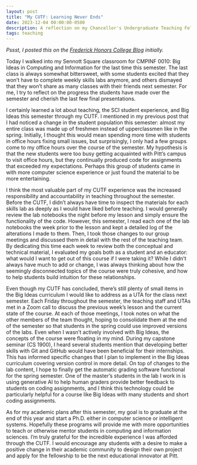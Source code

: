 ```yaml
---
layout: post
title: "My CUTF: Learning Never Ends"
date: 2023-12-04 00:00:00-0500
description: A reflection on my Chancellor's Undergraduate Teaching Fellowship.
tags: teaching
---
```


*Pssst, I posted this on the [Frederick Honors College Blog](https://pitthonors.blog/2023/12/04/my-cutf-learning-never-ends/) initially.*

Today I walked into my Sennott Square classroom for CMPINF 0010: Big Ideas in Computing and Information for the last time this semester. The last class is always somewhat bittersweet, with some students excited that they won’t have to complete weekly skills labs anymore, and others dismayed that they won’t share as many classes with their friends next semester. For me, I try to reflect on the progress the students have made over the semester and cherish the last few final presentations.

I certainly learned a lot about teaching, the SCI student experience, and Big Ideas this semester through my CUTF. I mentioned in my previous post that I had noticed a change in the student population this semester: almost my entire class was made up of freshmen instead of upperclassmen like in the spring. Initially, I thought this would mean spending more time with students in office hours fixing small issues, but surprisingly, I only had a few groups come to my office hours over the course of the semester. My hypothesis is that the new students were too busy getting acquainted with Pitt’s campus to visit office hours, but they continually produced code for assignments that exceeded my expectations. Perhaps this group of students came in with more computer science experience or just found the material to be more entertaining.

I think the most valuable part of my CUTF experience was the increased responsibility and accountability in teaching throughout the semester. Before the CUTF, I didn’t always have time to inspect the materials for each skills lab as deeply as I would have liked before teaching. I would generally review the lab notebooks the night before my lesson and simply ensure the functionality of the code. However, this semester, I read each one of the lab notebooks the week prior to the lesson and kept a detailed log of the alterations I made to them. Then, I took those changes to our group meetings and discussed them in detail with the rest of the teaching team. By dedicating this time each week to review both the conceptual and technical material, I evaluated my goals both as a student and an educator: what would I want to get out of this course if I were taking it? While I didn’t always have much to add or change, I was always thinking about how the seemingly disconnected topics of the course were truly cohesive, and how to help students build intuition for these relationships.

Even though my CUTF has concluded, there’s still plenty of small items in the Big Ideas curriculum I would like to address as a UTA for the class next semester. Each Friday throughout the semester, the teaching staff and UTAs met in a Zoom call to discuss the previous week’s lesson and the current state of the course. At each of those meetings, I took notes on what the other members of the team thought, hoping to consolidate them at the end of the semester so that students in the spring could use improved versions of the labs. Even when I wasn’t actively involved with Big Ideas, the concepts of the course were floating in my mind. During my capstone seminar (CS 1900), I heard several students mention that developing better skills with Git and GitHub would have been beneficial for their internships. This has informed specific changes that I plan to implement in the Big Ideas curriculum covering version control in more detail. On top of changes to the lab content, I hope to finally get the automatic grading software functional for the spring semester. One of the master’s students in the lab I work in is using generative AI to help human graders provide better feedback to students on coding assignments, and I think this technology could be particularly helpful for a course like Big Ideas with many students and short coding assignments.

As for my academic plans after this semester, my goal is to graduate at the end of this year and start a Ph.D. either in computer science or intelligent systems. Hopefully these programs will provide me with more opportunities to teach or otherwise mentor students in computing and information sciences. I’m truly grateful for the incredible experience I was afforded through the CUTF. I would encourage any students with a desire to make a positive change in their academic community to design their own project and apply for the fellowship to be the next educational innovator at Pitt.